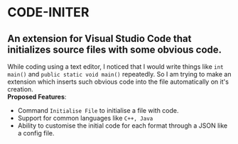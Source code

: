 # CODE-INITER
## An extension for Visual Studio Code that initializes source files with some obvious code.
While coding using a text editor, I noticed that I would write things like ```int main()``` and ```public static void main()``` repeatedly.
So I am trying to make an extension which inserts such obvious code into the file automatically 
on it's creation.<br>
**Proposed Features**:
* Command ```Initialise File``` to initialise a file with code.
* Support for common languages like ```C++, Java```
* Ability to customise the initial code for each format through a JSON like a config file.